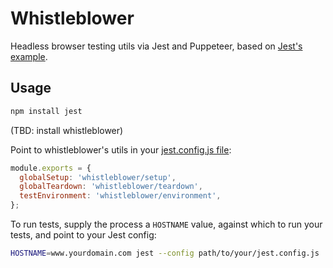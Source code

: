 # Whistleblower

Headless browser testing utils via Jest and Puppeteer, based on [Jest's
example](https://facebook.github.io/jest/docs/en/puppeteer.html).

## Usage

```bash
npm install jest
```

(TBD: install whistleblower)

Point to whistleblower's utils in your [jest.config.js
file](https://facebook.github.io/jest/docs/en/configuration.html):
```javascript
module.exports = {
  globalSetup: 'whistleblower/setup',
  globalTeardown: 'whistleblower/teardown',
  testEnvironment: 'whistleblower/environment',
};
```

To run tests, supply the process a `HOSTNAME` value, against which to run your
tests, and point to your Jest config:
```bash
HOSTNAME=www.yourdomain.com jest --config path/to/your/jest.config.js
```


